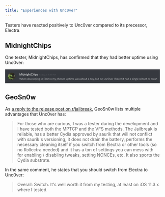 ```yaml
---
title: "Experiences with Unc0ver"
---
```


Testers have reacted positively to Unc0ver compared to its precessor, Electra.

## MidnightChips

One tester, MidnightChips, has confirmed that they had better uptime using Unc0ver:

![MidnightChips' experience with uptime on Unc0ver](assets/midnightchips_uptime.png)

## GeoSn0w

As [a reply to the release post on r/jailbreak](https://www.reddit.com/r/jailbreak/comments/9nwxei/release_unc0ver_the_most_advanced_jailbreak_tool/e7pmief/), GeoSn0w lists multiple advantages that Unc0ver has:

> For those who are curious, I was a tester during the development and I have tested both the MPTCP and the VFS methods. The Jailbreak is reliable, has a better Cydia approved by saurik that will not conflict with saurik's versioning, it does not drain the battery, performs the necessary cleaning itself if you switch from Electra or other tools (so no Rollectra needed) and it has a ton of settings you can mess with for enabling / disabling tweaks, setting NONCEs, etc. It also sports the Cydia substrate.

In the same comment, he states that you should switch from Electra to Unc0ver:

> Overall: Switch. It's well worth it from my testing, at least on iOS 11.3.x where I tested.
